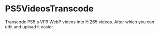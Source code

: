# PS5VideosTranscode
Transcode PS5's VP9 WebP videos into H.265 videos. After which you can edit and upload it easier.
